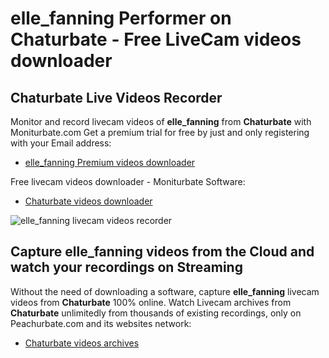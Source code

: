 # elle_fanning Performer on Chaturbate - Free LiveCam videos downloader

## Chaturbate Live Videos Recorder

Monitor and record livecam videos of **elle_fanning** from **Chaturbate** with Moniturbate.com
Get a premium trial for free by just and only registering with your Email address:
* [elle_fanning Premium videos downloader](https://moniturbate.com/request-demo-licence-key.html)

Free livecam videos downloader - Moniturbate Software:
* [Chaturbate videos downloader](https://moniturbate.com/moniturbate-download-software.html)

![elle_fanning livecam videos recorder](https://peachurnet.com/templates/moniturbate-software.png)


## Capture elle_fanning videos from the Cloud and watch your recordings on Streaming

Without the need of downloading a software, capture **elle_fanning** livecam videos from **Chaturbate** 100% online.
Watch Livecam archives from **Chaturbate** unlimitedly from thousands of existing recordings, only on Peachurbate.com and its websites network:
* [Chaturbate videos archives](https://peachurnet.com/)